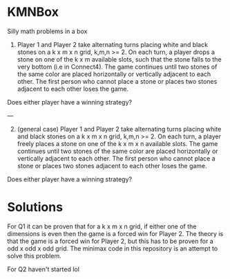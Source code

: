 # KMNBox
Silly math problems in a box


1. Player 1 and Player 2 take alternating turns placing white and black stones on a k x m x n grid, k,m,n >= 2. On each turn, a player drops a stone on one of the k x m available slots, such that the stone falls to the very bottom (i.e in Connect4). The game continues until two stones of the same color are placed horizontally or vertically adjacent to each other. The first person who cannot place a stone or places two stones adjacent to each other loses the game.

Does either player have a winning strategy?

—

2. (general case) Player 1 and Player 2 take alternating turns placing white and black stones on a k x m x n grid, k,m,n >= 2. On each turn, a player freely places a stone on one of the k x m x n available slots. The game continues until two stones of the same color are placed horizontally or vertically adjacent to each other. The first person who cannot place a stone or places two stones adjacent to each other loses the game.

Does either player have a winning strategy?


# Solutions

For Q1 it can be proven that for a k x m x n grid, if either one of the dimensions is even then the game is a forced win for Player 2. The theory is that the game is a forced win for Player 2, but this has to be proven for a odd x odd x odd grid. The minimax code in this repository is an attempt to solve this problem.

For Q2 haven't started lol
